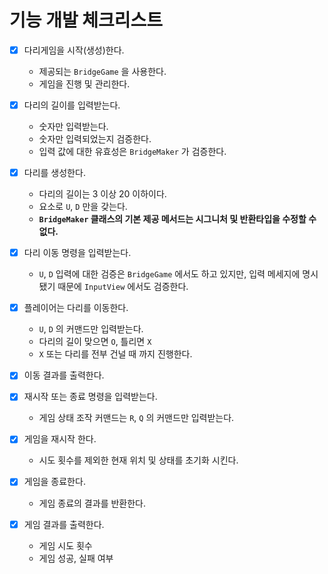 # 기능 개발 체크리스트

- [X] 다리게임을 시작(생성)한다.
    - 제공되는 `BridgeGame` 을 사용한다.
    - 게임을 진행 및 관리한다.

- [X] 다리의 길이를 입력받는다.
    - 숫자만 입력받는다.
    - 숫자만 입력되었는지 검증한다.
    - 입력 값에 대한 유효성은 `BridgeMaker` 가 검증한다. 

- [X] 다리를 생성한다.
    - 다리의 길이는 3 이상 20 이하이다.
    - 요소로 `U`, `D` 만을 갖는다.
    - **`BridgeMaker` 클래스의 기본 제공 메서드는 시그니처 및 반환타입을 수정할 수 없다.**

- [X] 다리 이동 명령을 입력받는다.
  - `U`, `D` 입력에 대한 검증은 `BridgeGame` 에서도 하고 있지만, 입력 메세지에 명시됐기 때문에 `InputView` 에서도 검증한다.

- [X] 플레이어는 다리를 이동한다.
    - `U`, `D` 의 커맨드만 입력받는다.
    - 다리의 길이 맞으면 `O`, 틀리면 `X`
    - `X` 또는 다리를 전부 건널 때 까지 진행한다.

- [X] 이동 결과를 출력한다.

- [X] 재시작 또는 종료 명령을 입력받는다.
    - 게임 상태 조작 커맨드는 `R`, `Q` 의 커맨드만 입력받는다.

- [X] 게임을 재시작 한다.
    - 시도 횟수를 제외한 현재 위치 및 상태를 초기화 시킨다.

- [X] 게임을 종료한다.
    - 게임 종료의 결과를 반환한다.

- [X] 게임 결과를 출력한다.
    - 게임 시도 횟수
    - 게임 성공, 실패 여부
